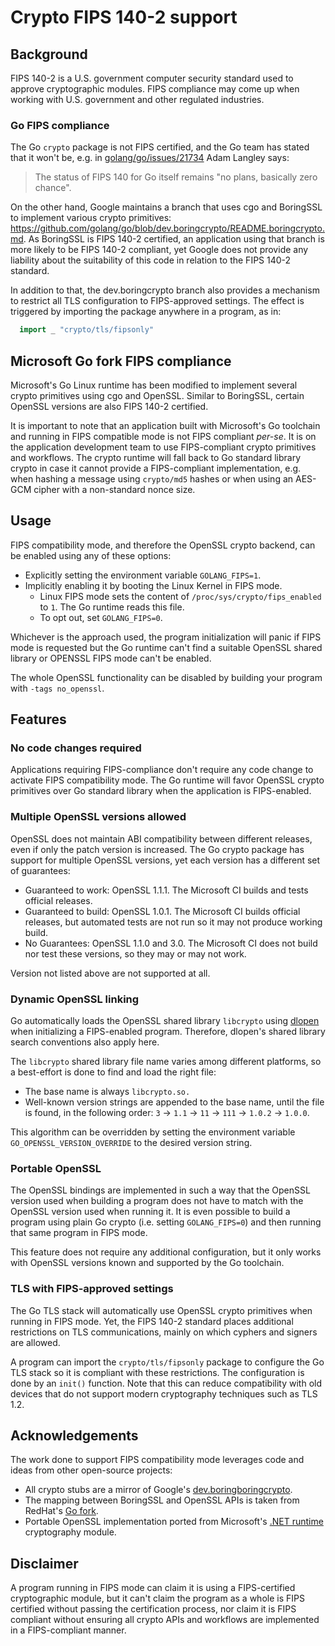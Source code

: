 # Crypto FIPS 140-2 support

## Background

FIPS 140-2 is a U.S. government computer security standard used to approve cryptographic modules. FIPS compliance may come up when working with U.S. government and other regulated industries.

### Go FIPS compliance

The Go `crypto` package is not FIPS certified, and the Go team has stated that it won't be, e.g. in [golang/go/issues/21734](https://github.com/golang/go/issues/21734#issuecomment-326980213) Adam Langley says:

> The status of FIPS 140 for Go itself remains "no plans, basically zero chance".

On the other hand, Google maintains a branch that uses cgo and BoringSSL to implement various crypto primitives: https://github.com/golang/go/blob/dev.boringcrypto/README.boringcrypto.md. As BoringSSL is FIPS 140-2 certified, an application using that branch is more likely to be FIPS 140-2 compliant, yet Google does not provide any liability about the suitability of this code in relation to the FIPS 140-2 standard.

In addition to that, the dev.boringcrypto branch also provides a mechanism to restrict all TLS configuration to FIPS-approved settings. The effect is triggered by importing the package anywhere in a program, as in:

```go
  import _ "crypto/tls/fipsonly"
```

## Microsoft Go fork FIPS compliance

Microsoft's Go Linux runtime has been modified to implement several crypto primitives using cgo and OpenSSL. Similar to BoringSSL, certain OpenSSL versions are also FIPS 140-2 certified.

It is important to note that an application built with Microsoft's Go toolchain and running in FIPS compatible mode is not FIPS compliant _per-se_. It is on the application development team to use FIPS-compliant crypto primitives and workflows. The crypto runtime will fall back to Go standard library crypto in case it cannot provide a FIPS-compliant implementation, e.g. when hashing a message using `crypto/md5` hashes or when using an AES-GCM cipher with a non-standard nonce size.

## Usage

FIPS compatibility mode, and therefore the OpenSSL crypto backend, can be enabled using any of these options:

- Explicitly setting the environment variable `GOLANG_FIPS=1`.
- Implicitly enabling it by booting the Linux Kernel in FIPS mode.
  - Linux FIPS mode sets the content of `/proc/sys/crypto/fips_enabled` to `1`. The Go runtime reads this file.
  - To opt out, set `GOLANG_FIPS=0`.

Whichever is the approach used, the program initialization will panic if FIPS mode is requested but the Go runtime can't find a suitable OpenSSL shared library or OPENSSL FIPS mode can't be enabled.

The whole OpenSSL functionality can be disabled by building your program with `-tags no_openssl`.

## Features

### No code changes required

Applications requiring FIPS-compliance don't require any code change to activate FIPS compatibility mode. The Go runtime will favor OpenSSL crypto primitives over Go standard library when the application is FIPS-enabled.

### Multiple OpenSSL versions allowed

OpenSSL does not maintain ABI compatibility between different releases, even if only the patch version is increased. The Go crypto package has support for multiple OpenSSL versions, yet each version has a different set of guarantees:

- Guaranteed to work: OpenSSL 1.1.1. The Microsoft CI builds and tests official releases.
- Guaranteed to build: OpenSSL 1.0.1. The Microsoft CI builds official releases, but automated tests are not run so it may not produce working build.
- No Guarantees: OpenSSL 1.1.0 and 3.0. The Microsoft CI does not build nor test these versions, so they may or may not work.

Version not listed above are not supported at all.

### Dynamic OpenSSL linking

Go automatically loads the OpenSSL shared library `libcrypto` using [dlopen](https://man7.org/linux/man-pages/man3/dlopen.3.html) when initializing a FIPS-enabled program. Therefore, dlopen's shared library search conventions also apply here.

The `libcrypto` shared library file name varies among different platforms, so a best-effort is done to find and load the right file:

- The base name is always `libcrypto.so.`
- Well-known version strings are appended to the base name, until the file is found, in the following order: `3` -> `1.1` -> `11` -> `111` -> `1.0.2` -> `1.0.0`.

This algorithm can be overridden by setting the environment variable `GO_OPENSSL_VERSION_OVERRIDE` to the desired version string.

### Portable OpenSSL

The OpenSSL bindings are implemented in such a way that the OpenSSL version used when building a program does not have to match with the OpenSSL version used when running it. It is even possible to build a program using plain Go crypto (i.e. setting `GOLANG_FIPS=0`) and then running that same program in FIPS mode.

This feature does not require any additional configuration, but it only works with OpenSSL versions known and supported by the Go toolchain.

### TLS with FIPS-approved settings

The Go TLS stack will automatically use OpenSSL crypto primitives when running in FIPS mode. Yet, the FIPS 140-2 standard places additional restrictions on TLS communications, mainly on which cyphers and signers are allowed.

A program can import the `crypto/tls/fipsonly` package to configure the Go TLS stack so it is compliant with these restrictions. The configuration is done by an `init()` function. Note that this can reduce compatibility with old devices that do not support modern cryptography techniques such as TLS 1.2.

## Acknowledgements

The work done to support FIPS compatibility mode leverages code and ideas from other open-source projects:

- All crypto stubs are a mirror of Google's [dev.boringboringcrypto](https://github.com/golang/go/tree/dev.boringcrypto).
- The mapping between BoringSSL and OpenSSL APIs is taken from RedHat's [Go fork](https://pagure.io/go).
- Portable OpenSSL implementation ported from Microsoft's [.NET runtime](https://github.com/dotnet/runtime) cryptography module.

## Disclaimer

A program running in FIPS mode can claim it is using a FIPS-certified cryptographic module, but it can't claim the program as a whole is FIPS certified without passing the certification process, nor claim it is FIPS compliant without ensuring all crypto APIs and workflows are implemented in a FIPS-compliant manner.
